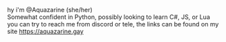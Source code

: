 hy i'm @Aquazarine (she/her)
<br>
Somewhat confident in Python, possibly looking to learn C#, JS, or Lua
<br>
you can try to reach me from discord or tele, the links can be found on my site https://aquazarine.gay
